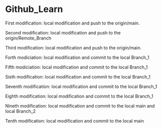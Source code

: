 # Github_Learn

First modification: local modification and push to the origin/main.

Second modification: local modification and push to the origin/Remote_Branch

Third modification: local modification and push to the origin/main.

Forth modiciation: local modification and commit to the local Branch_1

Fifth modiciation: local modification and commit to the local Branch_1

Sisth modification: local modification and commit to the local Branch_1

Seventh modification: local modification and commit to the local Branch_1

Eighth modification: local modification and commit to the local Branch_1

Nineth modification: local modification and commit to the local main and local Branch_2

Tenth modification: local modification and commit to the local main
